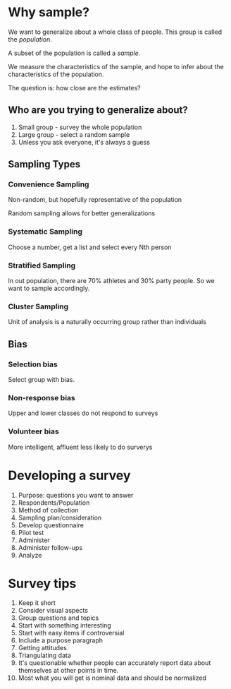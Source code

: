 # Why sample?
We want to generalize about a whole class of people. This group is called the *population*.

A subset of the population is called a *sample*.

We measure the characteristics of the sample, and hope to infer about the characteristics of the population.

The question is: how close are the estimates?

## Who are you trying to generalize about?

1. Small group - survey the whole population
1. Large group - select a random sample
1. Unless you ask everyone, it's always a guess

## Sampling Types

### Convenience Sampling
Non-random, but hopefully representative of the population

Random sampling allows for better generalizations

### Systematic Sampling

Choose a number, get a list and select every Nth person

### Stratified Sampling

In out population, there are 70% athletes and 30% party people. So we want to sample accordingly.

### Cluster Sampling

Unit of analysis is a naturally occurring group rather than individuals

## Bias

### Selection bias
Select group with bias.

### Non-response bias
Upper and lower classes do not respond to surveys

### Volunteer bias
More intelligent, affluent less likely to do surverys

# Developing a survey

1. Purpose: questions you want to answer
1. Respondents/Population
1. Method of collection
1. Sampling plan/consideration
1. Develop questionnaire
1. Pilot test
1. Administer
1. Administer follow-ups
1. Analyze

# Survey tips

1. Keep it short
1. Consider visual aspects
1. Group questions and topics
1. Start with something interesting
1. Start with easy items if controversial
1. Include a purpose paragraph
1. Getting attitudes
1. Triangulating data
1. It's questionable whether people can accurately report data about themselves at other points in time.
1. Most what you will get is nominal data and should be normalized
